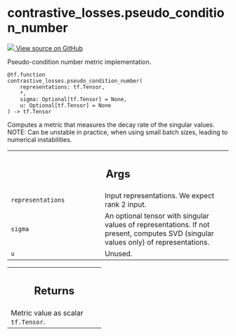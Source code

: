 # contrastive_losses.pseudo_condition_number

<!-- Insert buttons and diff -->

<a target="_blank" href="https://github.com/tensorflow/gnn/tree/master/tensorflow_gnn/models/contrastive_losses/metrics.py#L64-L91">
<img src="https://www.tensorflow.org/images/GitHub-Mark-32px.png" /> View source
on GitHub </a>

Pseudo-condition number metric implementation.

<pre class="devsite-click-to-copy prettyprint lang-py tfo-signature-link">
<code>@tf.function</code>
<code>contrastive_losses.pseudo_condition_number(
    representations: tf.Tensor,
    *,
    sigma: Optional[tf.Tensor] = None,
    u: Optional[tf.Tensor] = None
) -> tf.Tensor
</code></pre>

<!-- Placeholder for "Used in" -->

Computes a metric that measures the decay rate of the singular values. NOTE: Can
be unstable in practice, when using small batch sizes, leading to numerical
instabilities.

<!-- Tabular view -->

 <table class="responsive fixed orange">
<colgroup><col width="214px"><col></colgroup>
<tr><th colspan="2"><h2 class="add-link">Args</h2></th></tr>

<tr>
<td>
<code>representations</code><a id="representations"></a>
</td>
<td>
Input representations. We expect rank 2 input.
</td>
</tr><tr>
<td>
<code>sigma</code><a id="sigma"></a>
</td>
<td>
An optional tensor with singular values of representations. If not
present, computes SVD (singular values only) of representations.
</td>
</tr><tr>
<td>
<code>u</code><a id="u"></a>
</td>
<td>
Unused.
</td>
</tr>
</table>

<!-- Tabular view -->

 <table class="responsive fixed orange">
<colgroup><col width="214px"><col></colgroup>
<tr><th colspan="2"><h2 class="add-link">Returns</h2></th></tr>
<tr class="alt">
<td colspan="2">
Metric value as scalar <code>tf.Tensor</code>.
</td>
</tr>

</table>
